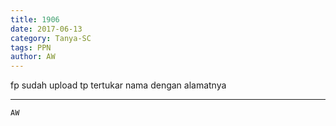 ```yaml
---
title: 1906
date: 2017-06-13
category: Tanya-SC
tags: PPN
author: AW
---
```


fp sudah upload tp tertukar nama dengan alamatnya

---



`AW`
